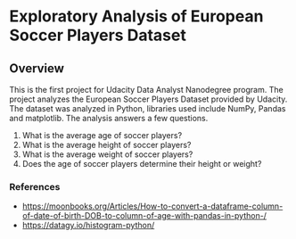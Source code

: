 # Exploratory Analysis of European Soccer Players Dataset

## Overview

This is the first project for Udacity Data Analyst Nanodegree program. The project analyzes the European Soccer Players Dataset provided by Udacity. The dataset was analyzed in Python, libraries used include NumPy, Pandas and matplotlib. The analysis answers a few questions.

1. What is the average age of soccer players?
2. What is the average height of soccer players?
3. What is the average weight of soccer players?
4. Does the age of soccer players determine their height or weight?



### References
- <a href="https://moonbooks.org/Articles/How-to-convert-a-dataframe-column-of-date-of-birth-DOB-to-column-of-age-with-pandas-in-python-/">https://moonbooks.org/Articles/How-to-convert-a-dataframe-column-of-date-of-birth-DOB-to-column-of-age-with-pandas-in-python-/</a></li>
- <a href="https://datagy.io/histogram-python/">https://datagy.io/histogram-python/</a></li>


```python

```
